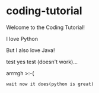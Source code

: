 # coding-tutorial

Welcome to the Coding Tutorial!

I love Python

But I also love Java!

test yes test (doesn't work)...

arrrrgh >:-(

    wait now it does(python is great)
